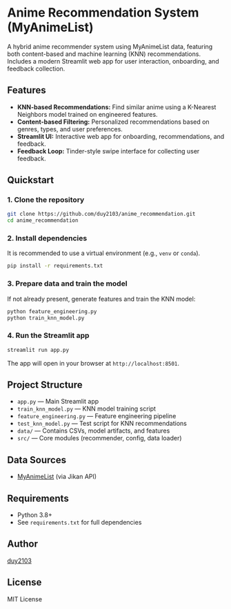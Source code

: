 # Anime Recommendation System (MyAnimeList)

A hybrid anime recommender system using MyAnimeList data, featuring both content-based and machine learning (KNN) recommendations. Includes a modern Streamlit web app for user interaction, onboarding, and feedback collection.

## Features
- **KNN-based Recommendations:** Find similar anime using a K-Nearest Neighbors model trained on engineered features.
- **Content-based Filtering:** Personalized recommendations based on genres, types, and user preferences.
- **Streamlit UI:** Interactive web app for onboarding, recommendations, and feedback.
- **Feedback Loop:** Tinder-style swipe interface for collecting user feedback.

## Quickstart

### 1. Clone the repository
```zsh
git clone https://github.com/duy2103/anime_recommendation.git
cd anime_recommendation
```

### 2. Install dependencies
It is recommended to use a virtual environment (e.g., `venv` or `conda`).
```zsh
pip install -r requirements.txt
```

### 3. Prepare data and train the model
If not already present, generate features and train the KNN model:
```zsh
python feature_engineering.py
python train_knn_model.py
```

### 4. Run the Streamlit app
```zsh
streamlit run app.py
```

The app will open in your browser at `http://localhost:8501`.

## Project Structure
- `app.py` — Main Streamlit app
- `train_knn_model.py` — KNN model training script
- `feature_engineering.py` — Feature engineering pipeline
- `test_knn_model.py` — Test script for KNN recommendations
- `data/` — Contains CSVs, model artifacts, and features
- `src/` — Core modules (recommender, config, data loader)

## Data Sources
- [MyAnimeList](https://myanimelist.net/) (via Jikan API)

## Requirements
- Python 3.8+
- See `requirements.txt` for full dependencies

## Author
[duy2103](https://github.com/duy2103)

## License
MIT License
